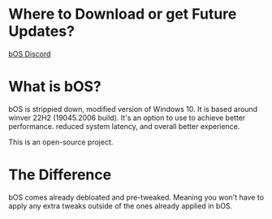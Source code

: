 # Where to Download or get Future Updates?

[bOS Discord](https://dsc.gg/b05)


# **What is bOS?**

bOS is strippied down, modified version of Windows 10. It is based around winver 22H2 (19045.2006 build).
It's an option to use to achieve better performance. reduced system latency, and overall better experience.

This is an open-source project.


# **The Difference**

bOS comes already debloated and pre-tweaked. Meaning you won't have to apply any extra tweaks outside of the ones already applied in bOS.
